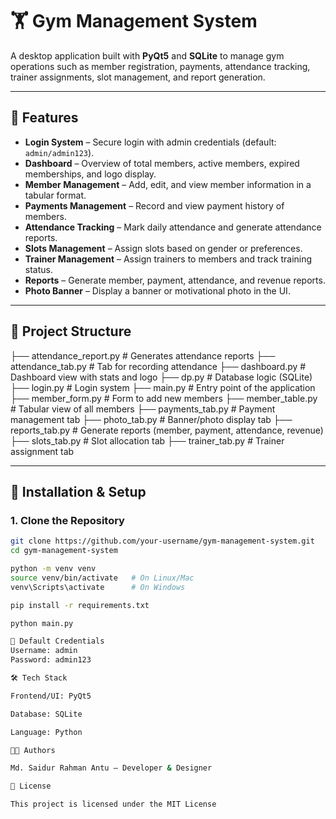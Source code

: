# 🏋️ Gym Management System

A desktop application built with **PyQt5** and **SQLite** to manage gym operations such as member registration, payments, attendance tracking, trainer assignments, slot management, and report generation.

---

## 📌 Features

- **Login System** – Secure login with admin credentials (default: `admin/admin123`).
- **Dashboard** – Overview of total members, active members, expired memberships, and logo display.
- **Member Management** – Add, edit, and view member information in a tabular format.
- **Payments Management** – Record and view payment history of members.
- **Attendance Tracking** – Mark daily attendance and generate attendance reports.
- **Slots Management** – Assign slots based on gender or preferences.
- **Trainer Management** – Assign trainers to members and track training status.
- **Reports** – Generate member, payment, attendance, and revenue reports.
- **Photo Banner** – Display a banner or motivational photo in the UI.

---

## 📂 Project Structure

├── attendance_report.py # Generates attendance reports
├── attendance_tab.py # Tab for recording attendance
├── dashboard.py # Dashboard view with stats and logo
├── dp.py # Database logic (SQLite)
├── login.py # Login system
├── main.py # Entry point of the application
├── member_form.py # Form to add new members
├── member_table.py # Tabular view of all members
├── payments_tab.py # Payment management tab
├── photo_tab.py # Banner/photo display tab
├── reports_tab.py # Generate reports (member, payment, attendance, revenue)
├── slots_tab.py # Slot allocation tab
├── trainer_tab.py # Trainer assignment tab


---

## 🚀 Installation & Setup

### 1. Clone the Repository
```bash
git clone https://github.com/your-username/gym-management-system.git
cd gym-management-system

python -m venv venv
source venv/bin/activate   # On Linux/Mac
venv\Scripts\activate      # On Windows

pip install -r requirements.txt

python main.py

🔑 Default Credentials
Username: admin
Password: admin123

🛠️ Tech Stack

Frontend/UI: PyQt5

Database: SQLite

Language: Python

👨‍💻 Authors

Md. Saidur Rahman Antu – Developer & Designer

📜 License

This project is licensed under the MIT License
